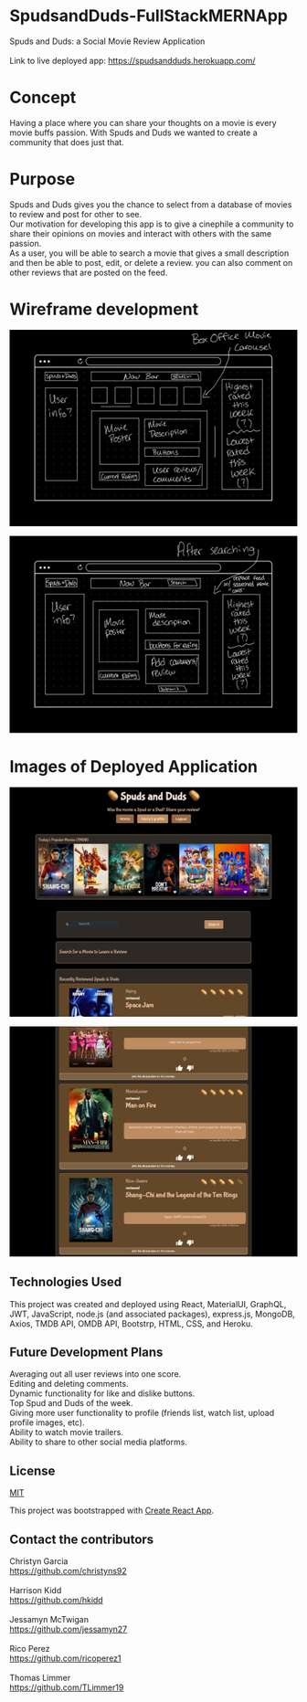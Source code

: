 # SpudsandDuds-FullStackMERNApp
Spuds and Duds: a Social Movie Review Application<br><br>
Link to live deployed app: https://spudsandduds.herokuapp.com/

# Concept
Having a place where you can share your thoughts on a movie is every movie buffs passion. With Spuds and Duds we wanted to create a community that does just that.

# Purpose
Spuds and Duds gives you the chance to select from a database of movies to review and post for other to see.
<br>
Our motivation for developing this app is to give a cinephile a community to share their opinions on movies and interact with others with the same passion. 
<br>
As a user, you will be able to search a movie that gives a small description and then be able to post, edit, or delete a review. you can also comment on other reviews that are posted on the feed. 

# Wireframe development
![InitialLandingPageDesign](./client/src/images/Spuds&Duds_Wireframe1.png)

![PostSearchPageDesign](./client/src/images/Spuds&Duds_Wireframe2.png)

# Images of Deployed Application
![MainLandingPage](./client/src/images/SpudsAndDudsLandingPage.png)

![MainReviewList](./client/src/images/MainReviewList.png)

## Technologies Used
This project was created and deployed using React, MaterialUI, GraphQL, JWT, JavaScript, node.js (and associated packages), express.js, MongoDB, Axios, TMDB API, OMDB API, Bootstrp, HTML, CSS, and Heroku. 

## Future Development Plans
Averaging out all user reviews into one score.
<br> 
Editing and deleting comments.
<br> 
Dynamic functionality for like and dislike buttons.
<br> 
Top Spud and Duds of the week.
<br> 
Giving more user functionality to profile (friends list, watch list, upload profile images, etc). 
<br> 
Ability to watch movie trailers. 
<br> 
Ability to share to other social media platforms.


## License
[MIT](https://choosealicense.com/licenses/mit/)
<br>


This project was bootstrapped with [Create React App](https://github.com/facebook/create-react-app).


## Contact the contributors
Christyn Garcia <br>
https://github.com/christyns92
<br><br>
Harrison Kidd <br>
https://github.com/hkidd
<br><br>
Jessamyn McTwigan <br>
https://github.com/jessamyn27
<br><br>
Rico Perez <br>
https://github.com/ricoperez1
<br><br>
Thomas Limmer <br>
https://github.com/TLimmer19
